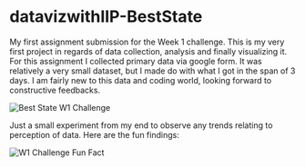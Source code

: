 # datavizwithIIP-BestState
My first assignment submission for the Week 1 challenge.
This is my very first project in regards of data collection, analysis and finally visualizing it.
For this assignment I collected primary data via google form.
It was relatively a very small dataset, but I made do with what I got in the span of 3 days.
I am fairly new to this data and coding world, looking forward to constructive feedbacks.

![Best State W1 Challenge](https://user-images.githubusercontent.com/98270901/178581834-7fb6d427-b357-4a6b-8c5c-177b5ef2cd39.png)

Just a small experiment from my end to observe any trends relating to perception of data. Here are the fun findings:

![W1 Challenge Fun Fact](https://user-images.githubusercontent.com/98270901/178581931-81eb2d0e-c185-464a-a72c-37e59754e63b.png)
